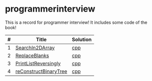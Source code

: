 # programmerinterview
 This is a record for programmer interview!  It includes some code of the book!
 
|#|Title|Solution|
|---|---|---------| 
|1|[SearchIn2DArray](http://www.nowcoder.com/practice/abc3fe2ce8e146608e868a70efebf62e?tpId=13&tqId=11154&rp=1&ru=/ta/coding-interviews&qru=/ta/coding-interviews/question-ranking)|[cpp](./CodingInterview/SearchIn2DArray.cpp)|
|2|[ReplaceBlanks](http://www.nowcoder.com/practice/4060ac7e3e404ad1a894ef3e17650423?tpId=13&tqId=11155&rp=1&ru=/ta/coding-interviews&qru=/ta/coding-interviews/question-ranking)|[cpp](./CodingInterview/ReplaceBlanks.cpp)|
|3|[PrintListReversingly](http://www.nowcoder.com/practice/d0267f7f55b3412ba93bd35cfa8e8035?tpId=13&tqId=11156&rp=1&ru=%2Fta%2Fcoding-interviews&qru=%2Fta%2Fcoding-interviews%2Fquestion-ranking)|[cpp](./CodingInterview/PrintListReversingly.cpp)|
|4|[reConstructBinaryTree](http://www.nowcoder.com/practice/8a19cbe657394eeaac2f6ea9b0f6fcf6?tpId=13&tqId=11157&rp=1&ru=/ta/coding-interviews&qru=/ta/coding-interviews/question-ranking)|[cpp](./CodingInterview/reConstructBinaryTree.cpp)|
